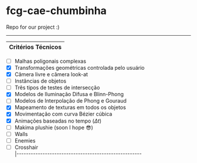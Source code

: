 # fcg-cae-chumbinha
Repo for our project :)

-----------------------------------------------------
| Critérios Técnicos                                  
|-----------------------------------------------------
- [ ] Malhas poligonais complexas                        
- [x] Transformações geométricas controlada pelo usuário 
- [x] Câmera livre e câmera look-at
- [ ] Instâncias de objetos                              
- [ ] Três tipos de testes de intersecção                
- [x] Modelos de Iluminação Difusa e Blinn-Phong 
- [ ] Modelos de Interpolação de Phong e Gouraud         
- [x] Mapeamento de texturas em todos os objetos         
- [x] Movimentação com curva Bézier cúbica               
- [x] Animações baseadas no tempo ($\Delta t$)   
- [ ] Makima plushie   (soon I hope :sunglasses:)                                  
- [ ] Walls                                              
- [ ] Enemies                       
- [ ] Crosshair                     
|-----------------------------------------------------